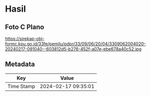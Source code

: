 # Hasil

## Foto C Plano

https://sirekap-obj-formc.kpu.go.id/33fe/pemilu/pdpr/33/09/06/20/04/3309062004020-20240217-091040--603812d5-b276-452f-a07e-ebe678a40c52.jpg


## Metadata

| Key        | Value               |
| ---------- | ------------------- |
| Time Stamp | 2024-02-17 09:35:01 |



